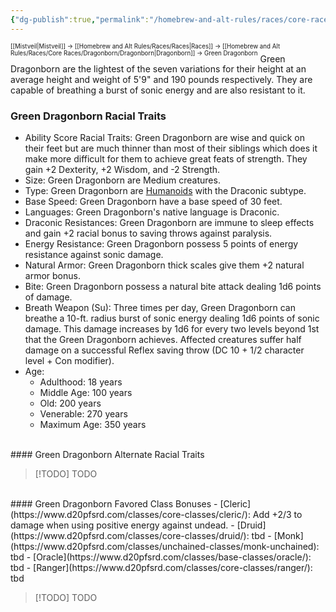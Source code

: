 ```yaml
---
{"dg-publish":true,"permalink":"/homebrew-and-alt-rules/races/core-races/dragonborn/green-dragonborn/"}
---
```


<sup><sup>[[Mistveil\|Mistveil]] → [[Homebrew and Alt Rules/Races/Races\|Races]] → [[Homebrew and Alt Rules/Races/Core Races/Dragonborn/Dragonborn\|Dragonborn]] → Green Dragonborn</sup></sup>
Green Dragonborn are the lightest of the seven variations for their height at an average height and weight of 5'9" and 190 pounds respectively. They are capable of breathing a burst of sonic energy and are also resistant to it.
<br>
### Green Dragonborn Racial Traits
- Ability Score Racial Traits: Green Dragonborn are wise and quick on their feet but are much thinner than most of their siblings which does it make more difficult for them to achieve great feats of strength. They gain +2 Dexterity, +2 Wisdom, and -2 Strength.
- Size: Green Dragonborn are Medium creatures.
- Type: Green Dragonborn are [Humanoids](http://www.d20pfsrd.com/bestiary/rules-for-monsters/creature-types#TOC-Humanoid) with the Draconic subtype.
- Base Speed: Green Dragonborn have a base speed of 30 feet.
- Languages: Green Dragonborn's native language is Draconic.
- Draconic Resistances: Green Dragonborn are immune to sleep effects and gain +2 racial bonus to saving throws against paralysis.
- Energy Resistance: Green Dragonborn possess 5 points of energy resistance against sonic damage.
- Natural Armor: Green Dragonborn thick scales give them +2 natural armor bonus.
- Bite: Green Dragonborn possess a natural bite attack dealing 1d6 points of damage.
- Breath Weapon (Su): Three times per day, Green Dragonborn can breathe a 10-ft. radius burst of sonic energy dealing 1d6 points of sonic damage. This damage increases by 1d6 for every two levels beyond 1st that the Green Dragonborn achieves. Affected creatures suffer half damage on a successful Reflex saving throw (DC 10 + 1/2 character level + Con modifier).
- Age:
    - Adulthood: 18 years
    - Middle Age: 100 years
    - Old: 200 years
    - Venerable: 270 years
    - Maximum Age: 350 years
<br>
#### Green Dragonborn Alternate Racial Traits

> [!TODO] TODO
<br>
#### Green Dragonborn Favored Class Bonuses
- [Cleric](https://www.d20pfsrd.com/classes/core-classes/cleric/): Add +2/3 to damage when using positive energy against undead.
- [Druid](https://www.d20pfsrd.com/classes/core-classes/druid/): tbd
- [Monk](https://www.d20pfsrd.com/classes/unchained-classes/monk-unchained): tbd
- [Oracle](https://www.d20pfsrd.com/classes/base-classes/oracle/): tbd
- [Ranger](https://www.d20pfsrd.com/classes/core-classes/ranger/): tbd

> [!TODO] TODO